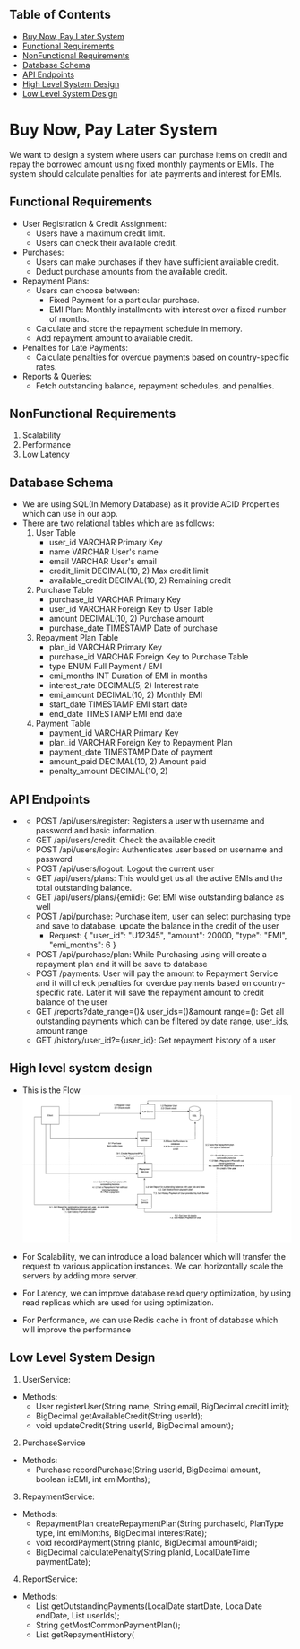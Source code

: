 
## Table of Contents
- [Buy Now, Pay Later System](#BuyNowPayLaterSystem)
- [Functional Requirements](#functional-requirements) 
- [NonFunctional Requirements](#nonfunctional-requirements)
- [Database Schema](#database-schema)
- [API Endpoints](#api-endpoints)
- [High Level System Design](#high-level-system-design)
- [Low Level System Design](#low-level-system-design)
# Buy Now, Pay Later System

  We want to design a system where users can purchase items on credit and repay the borrowed amount using fixed monthly payments or EMIs. The system should calculate penalties for late payments and interest for EMIs.

## Functional Requirements
  - User Registration & Credit Assignment:
      - Users have a maximum credit limit.
      - Users can check their available credit.
  - Purchases:
      - Users can make purchases if they have sufficient available credit.
      - Deduct purchase amounts from the available credit.
  - Repayment Plans:
      - Users can choose between:
          -  Fixed Payment for a particular purchase.
          -  EMI Plan: Monthly installments with interest over a fixed number of months.
      - Calculate and store the repayment schedule in memory.
      - Add repayment amount to available credit.
  - Penalties for Late Payments:
      - Calculate penalties for overdue payments based on country-specific rates.
  - Reports & Queries:
      - Fetch outstanding balance, repayment schedules, and penalties.


## NonFunctional Requirements
1. Scalability
2. Performance
3. Low Latency


## Database Schema
-  We are using SQL(In Memory Database) as it provide ACID Properties which can use in our app.
-  There are two relational tables which are as follows:
    1. User Table    
       - user_id	VARCHAR	Primary Key
       - name	VARCHAR	User's name
       - email	VARCHAR	User's email
       - credit_limit	DECIMAL(10, 2)	Max credit limit
       - available_credit	DECIMAL(10, 2)	Remaining credit
    2. Purchase Table
        - purchase_id	VARCHAR	Primary Key
        - user_id	VARCHAR	Foreign Key to User Table
        - amount	DECIMAL(10, 2)	Purchase amount
        - purchase_date	TIMESTAMP	Date of purchase
    3. Repayment Plan Table        
         - plan_id	VARCHAR	Primary Key
         - purchase_id	VARCHAR	Foreign Key to Purchase Table
         - type	ENUM	Full Payment / EMI
         - emi_months	INT	Duration of EMI in months
         - interest_rate	DECIMAL(5, 2)	Interest rate
         - emi_amount	DECIMAL(10, 2)	Monthly EMI
         - start_date	TIMESTAMP	EMI start date
         - end_date	TIMESTAMP	EMI end date
    4. Payment Table
         - payment_id	VARCHAR	Primary Key
         - plan_id	VARCHAR	Foreign Key to Repayment Plan
         - payment_date	TIMESTAMP	Date of payment
         - amount_paid	DECIMAL(10, 2)	Amount paid
         - penalty_amount	DECIMAL(10, 2)


## API Endpoints
  - 
    - POST /api/users/register: Registers a user with username and password and basic information.
    - GET /api/users/credit:  Check the available credit
    - POST /api/users/login: Authenticates user based on username and password
    - POST /api/users/logout: Logout the current user
    - GET /api/users/plans: This would get us all the active EMIs and the total outstanding balance.
    - GET /api/users/plans/{emiid}: Get EMI wise outstanding balance as well
    - POST /api/purchase: Purchase item, user can select purchasing type and save to database, update the balance in the credit of the user
        - Request: {
                      "user_id": "U12345",
                        "amount": 20000,
                        "type": "EMI",
                        "emi_months": 6
          }
    - POST /api/purchase/plan: While Purchasing using will create a  repayment plan and it will be save to database
    - POST /payments: User will pay the amount to Repayment Service and it will check penalties for overdue payments based on country-specific rate. Later it will save the repayment amount to credit balance of the user
    - GET /reports?date_range=()& user_ids=()&amount range=(): Get all outstanding payments which can be filtered by date range, user_ids, amount range
    - GET /history/user_id?={user_id}: Get repayment history of a user


## High level system design
-  This is the Flow
  ![Logo](image.png)


- For Scalability, we can introduce a load balancer which will transfer the request to various application instances. We can horizontally scale the servers by adding more server.
- For Latency, we can improve database read query optimization, by using read replicas which are used for using optimization.
- For Performance, we can use Redis cache in front of database which will improve the performance 

## Low Level System Design
1. UserService:
  - Methods:
      - User registerUser(String name, String email, BigDecimal creditLimit);
      - BigDecimal getAvailableCredit(String userId);
      - void updateCredit(String userId, BigDecimal amount);
2. PurchaseService
  - Methods:
    - Purchase recordPurchase(String userId, BigDecimal amount, boolean isEMI, int emiMonths);
3. RepaymentService:
  - Methods:
    - RepaymentPlan createRepaymentPlan(String purchaseId, PlanType type, int emiMonths, BigDecimal interestRate);
    - void recordPayment(String planId, BigDecimal amountPaid);
    - BigDecimal calculatePenalty(String planId, LocalDateTime paymentDate);
4. ReportService:
  - Methods:
     - List<RepaymentPlan> getOutstandingPayments(LocalDate startDate, LocalDate endDate, List<String> userIds);
     - String getMostCommonPaymentPlan();
     - List<RepaymentPlan> getRepaymentHistory(

